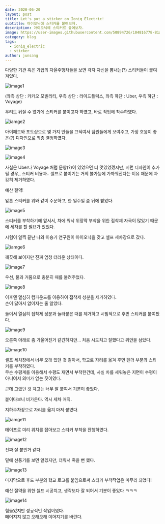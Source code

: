 ```yaml
---
date: 2020-06-20
layout: post
title: Let's put a sticker on Ioniq Electric!
subtitle: 아이오닉에 스티커를 붙여보자.
description: 아이오닉에 스티커르 붙여보자.
image: https://user-images.githubusercontent.com/50894726/104816778-81a34e00-5860-11eb-8d23-ea3570d55aa8.jpg
category: blog
tags:
  - ioniq_electric
  - sticker
author: junsang
---
```

다양한 기관 혹은 기업의 자율주행차들을 보면 각자 자신을 뽐내는(?) 스티커들이 붙여져있다.

![image1](https://user-images.githubusercontent.com/50894726/104817058-2f632c80-5862-11eb-96fb-313672cbef3f.png)

(좌측 상단 : 카카오 모빌리티, 우측 상단 : 라이드플럭스, 좌측 하단 : Uber, 우측 하단 : Voyage)

우리도 뒤질 수 없기에 스티커를 붙이고자 하였고, 바로 작업에 착수하였다.

![iamge2](https://user-images.githubusercontent.com/50894726/104817250-7140a280-5863-11eb-878a-14ab254e615f.png)

아이패드와 포토샵으로 몇 가지 안들을 끄적여서 팀원들에게 보여주고, 가장 호응이 좋은(?) 디자인으로 최종 결정하였다.

![image3](https://user-images.githubusercontent.com/50894726/104817305-d1cfdf80-5863-11eb-8346-a7c42344463a.jpg)

![image4](https://user-images.githubusercontent.com/50894726/104817306-d98f8400-5863-11eb-889f-945d05191b9f.jpg)

사실은 Uber나 Voyage 처럼 문양(?)이 있었으면 더 멋있었겠지만, 저런 디자인이 추가될 경우,, 스티커 비용과.. 셀프로 붙이기는 거의 불가능에 가까워진다는 이유 때문에 과감히 제거하였다.

예산 절약!

암튼 스티커를 위와 같이 주문하고, 한 일주일 쯤 뒤에 받았다.

![image5](https://user-images.githubusercontent.com/50894726/104817508-0d1ede00-5865-11eb-9da2-5fe242db05d5.jpg)

스티커를 부착하기에 앞서서, 차에 워낙 위장막 부착을 위한 접착제 자국이 많았기 때문에 세차를 할 필요가 있었다.

시험이 일찍 끝난 나와 이승기 연구원이 아이오닉을 갖고 셀프 세차장으로 갔다.

![iamge6](https://user-images.githubusercontent.com/50894726/104817470-cf21ba00-5864-11eb-8ade-8d4f95fc9c95.jpg)

깨끗해 보이지만 진짜 엄청 더러운 상태이다.

![image7](https://user-images.githubusercontent.com/50894726/104817543-3b9cb900-5865-11eb-9677-7dffc758eb2d.jpg)

우선, 물과 거품으로 충분히 때를 불려주었다.

![image8](https://user-images.githubusercontent.com/50894726/104817481-dea10300-5864-11eb-856a-dd41c77c4de0.jpg)

이후엔 열심히 컴파운드를 이용하여 접착제 성분을 제거하였다.  
손이 닳아서 없어지는 줄 알았다.

둘이서 열심히 접착제 성분과 눌러붙은 때를 제거하고 시범적으로 후면 스티커를 붙여봤다.

![image9](https://user-images.githubusercontent.com/50894726/104817574-76065600-5865-11eb-8c0c-9e589a4877dc.jpg)

오른쪽 아래로 좀 기울어진거 같긴하지만... 처음 시도치고 잘했다고 위안을 삼았다.

![image10](https://user-images.githubusercontent.com/50894726/104817595-97674200-5865-11eb-8e3c-18e0641511a5.jpg)

셀프 세차장에서 너무 오래 있던 것 같아서, 학교로 자리를 옮겨 후면 펜더 부분의 스티커를 부착하였다.  
무슨 수평계를 이용해서 수평도 재면서 부착한건데, 사실 차를 세워놓은 지면이 수평이 아니여서 의미가 없는 짓이였다.

근데 그랬던 것 치고는 너무 잘 붙여서 기분이 좋았다.

붙이다보니 비가온다. 역시 세차 매직.

지하주차장으로 자리를 옮겨 마저 붙였다.

![iamge11](https://user-images.githubusercontent.com/50894726/104817598-9b935f80-5865-11eb-837a-e1255858fe00.jpg)

테이프로 미리 위치를 잡아보고 스티커 부착을 진행하였다.

![image12](https://user-images.githubusercontent.com/50894726/104817601-a0581380-5865-11eb-8841-50fc643d942f.jpg)

진짜 잘 붙인거 같다.

밑에 선풍기를 보면 알겠지만, 더워서 죽을 뻔 했다.

![image13](https://user-images.githubusercontent.com/50894726/104817613-ac43d580-5865-11eb-8239-d1e063e19530.jpg)

마지막으로 후드 부분의 학교 로고를 붙임으로써 스티커 부착작업은 마무리 되었다!

예산 절약을 위한 셀프 시공치고, 생각보다 잘 되어서 기분이 좋았다 ㅋㅋㅋ

![image14](https://user-images.githubusercontent.com/50894726/104817788-d0ec7d00-5866-11eb-97f8-7b78fde77e3b.png)

힘들었지만 성공적인 작업이였다.  
떼어지지 않고 오래오래 이어지기를 바란다.
